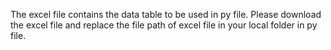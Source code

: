 The excel file contains the data table to be used in py file. 
Please download the excel file and replace the file path of excel file in your local folder in py file.
